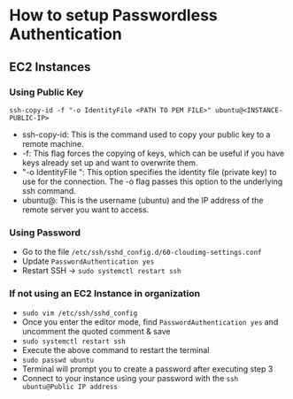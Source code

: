 # How to setup Passwordless Authentication

## EC2 Instances

### Using Public Key

```
ssh-copy-id -f "-o IdentityFile <PATH TO PEM FILE>" ubuntu@<INSTANCE-PUBLIC-IP>
```

- ssh-copy-id: This is the command used to copy your public key to a remote machine.
- -f: This flag forces the copying of keys, which can be useful if you have keys already set up and want to overwrite them.
- "-o IdentityFile <PATH TO PEM FILE>": This option specifies the identity file (private key) to use for the connection. The -o flag passes this option to the underlying ssh command.
- ubuntu@<INSTANCE-IP>: This is the username (ubuntu) and the IP address of the remote server you want to access.

### Using Password 

- Go to the file `/etc/ssh/sshd_config.d/60-cloudimg-settings.conf`
- Update `PasswordAuthentication yes`
- Restart SSH -> `sudo systemctl restart ssh`
  
### If not using an EC2 Instance in organization

- `sudo vim /etc/ssh/sshd_config`
- Once you enter the editor mode, find `PasswordAuthentication yes` and uncomment the quoted comment & save
- `sudo systemctl restart ssh`
- Execute the above command to restart the terminal
- `sudo passwd ubuntu`
- Terminal will prompt you to create a password after executing step 3
- Connect to your instance using your password with the `ssh ubuntu@Public IP address`
